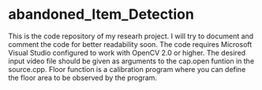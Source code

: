 # abandoned_Item_Detection

This is the code repository of my researh project. I will try to document and comment the code for better readability soon.
The code requires Microsoft Visual Studio configured to work with OpenCV 2.0 or higher.
The desired input video file should be given as arguments to the cap.open funtion in the source.cpp.
Floor function is a calibration program where you can define the floor area to be observed by the program.
